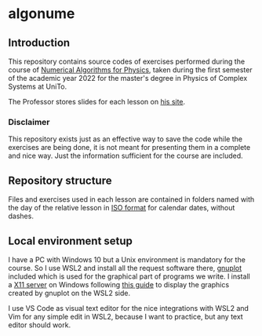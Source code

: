 # algonume
## Introduction
This repository contains source codes of exercises performed during the course of [Numerical Algorithms for Physics](https://fisica-sc.campusnet.unito.it/do/corsi.pl/Show?_id=3881), taken during the first semester of the academic year 2022 for the master's degree in Physics of Complex Systems at UniTo.

The Professor stores slides for each lesson on [his site](http://personalpages.to.infn.it/%7emignone/Numerical_Algorithms/).

### Disclaimer
This repository exists just as an effective way to save the code while the exercises are being done, it is not meant for presenting them in a complete and nice way. Just the information sufficient for the course are included.

## Repository structure
Files and exercises used in each lesson are contained in folders named with the day of the relative lesson in [ISO format](https://en.wikipedia.org/wiki/ISO_8601#Dates) for calendar dates, without dashes.

## Local environment setup
I have a PC with Windows 10 but a Unix environment is mandatory for the course. So I use WSL2 and install all the request software there, [gnuplot](http://www.gnuplot.info/) included which is used for the graphical part of programs we write. I install a [X11 server](https://sourceforge.net/projects/xming/) on Windows following [this guide](https://blog.karatos.in/a?ID=01700-6d257862-8225-4d2a-b4cd-140b2fba8020) to display the graphics created by gnuplot on the WSL2 side.

I use VS Code as visual text editor for the nice integrations with WSL2 and Vim for any simple edit in WSL2, because I want to practice, but any text editor should work.
